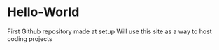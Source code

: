 # Hello-World
First Github repository made at setup
Will use this site as a way to host coding projects
